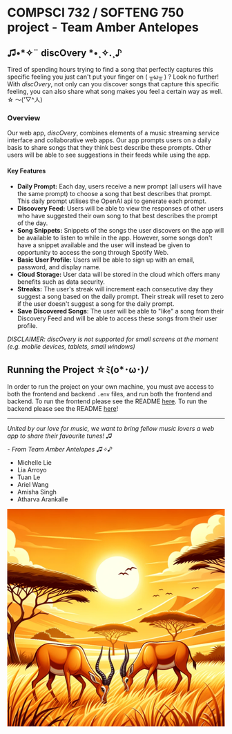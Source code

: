 # COMPSCI 732 / SOFTENG 750 project - Team Amber Antelopes

## ♫•*✧¨ discOvery *•¸✧.¸♪

Tired of spending hours trying to find a song that perfectly captures this specific feeling you just can't put your
finger on ( ╥ω╥ ) ? Look no further! With _discOvery_, not only can you discover songs that capture this specific
feeling, you can also share what song makes you feel a certain way as well. ☆ ～('▽^人)

### Overview

Our web app, _discOvery_, combines elements of a music streaming service interface and collaborative web apps. Our
app prompts users on a daily basis to share songs that they think best describe these prompts. Other users will be able
to see suggestions in their feeds while using the app.

#### Key Features

- **Daily Prompt:** Each day, users receive a new prompt (all users will have the same prompt) to choose a song that
  best describes that prompt. This daily prompt utilises the OpenAI api to generate each prompt.
- **Discovery Feed:** Users will be able to view the responses of other users who have suggested their own song to that
  best describes the prompt of the day.
- **Song Snippets:** Snippets of the songs the user discovers on the app will be available to listen to while in the
  app. However, some songs don't have a snippet available and the user will instead be given to opportunity to access
  the song through Spotify Web.
- **Basic User Profile:** Users will be able to sign up with an email, password, and display name.
- **Cloud Storage:** User data will be stored in the cloud which offers many benefits such as data security.
- **Streaks:** The user's streak will increment each consecutive day they suggest a song based on the daily prompt.
  Their streak will reset to zero if the user doesn't suggest a song for the daily prompt.
- **Save Discovered Songs**: The user will be able to "like" a song from their Discovery Feed and will be able to access
  these songs from their user profile.

_DISCLAIMER: discOvery is not supported for small screens at the moment (e.g. mobile devices, tablets, small windows)_

## Running the Project ☆ﾐ(o*･ω･)ﾉ

In order to run the project on your own machine, you must ave access to both the frontend and backend `.env` files, and
run both the frontend and backend.
To run the frontend please see the README [here](frontend/README.md). To run the backend please see the
README [here](backend/README.md)!


__________________________________________________________________

_United by our love for music, we want to bring fellow music lovers a web app to share their favourite tunes! ♫_

_- From Team Amber Antelopes ♫✧♪_

- Michelle Lie
- Lia Arroyo
- Tuan Le
- Ariel Wang
- Amisha Singh
- Atharva Arankalle

![](./group-image/Amber%20Antelopes.webp)